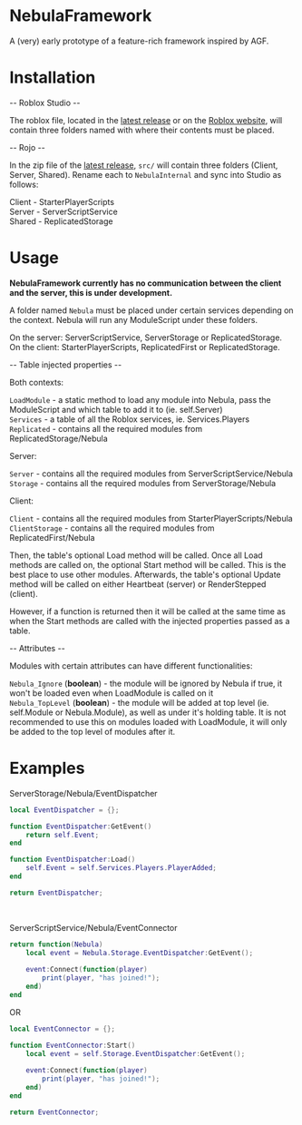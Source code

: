 # NebulaFramework
A (very) early prototype of a feature-rich framework inspired by AGF.

# Installation
-- Roblox Studio --

The roblox file, located in the [latest release](https://github.com/ReturnedTrue/NebulaFramework/releases/latest) or on the [Roblox website](https://www.roblox.com/library/6654523308/NebulaFramework), will contain three folders named with where their contents must be placed.

-- Rojo --

In the zip file of the [latest release](https://github.com/ReturnedTrue/NebulaFramework/releases/latest), `src/` will contain three folders (Client, Server, Shared). Rename each to `NebulaInternal` and sync into Studio as follows:

Client - StarterPlayerScripts <br />
Server - ServerScriptService <br />
Shared - ReplicatedStorage <br />

# Usage
**NebulaFramework currently has no communication between the client and the server, this is under development.**

A folder named `Nebula` must be placed under certain services depending on the context. Nebula will run any ModuleScript under these folders.

On the server: ServerScriptService, ServerStorage or ReplicatedStorage. <br />
On the client: StarterPlayerScripts, ReplicatedFirst or ReplicatedStorage. <br />

-- Table injected properties --

Both contexts:

`LoadModule` - a static method to load any module into Nebula, pass the ModuleScript and which table to add it to (ie. self.Server) <br />
`Services` - a table of all the Roblox services, ie. Services.Players <br />
`Replicated` - contains all the required modules from ReplicatedStorage/Nebula <br />

Server:

`Server` - contains all the required modules from ServerScriptService/Nebula <br />
`Storage` - contains all the required modules from ServerStorage/Nebula <br />

Client:

`Client` - contains all the required modules from StarterPlayerScripts/Nebula <br />
`ClientStorage` - contains all the required modules from ReplicatedFirst/Nebula <br />

Then, the table's optional Load method will be called. Once all Load methods are called on, the optional Start method will be called. This is the best place to use other modules. Afterwards, the table's optional Update method will be called on either Heartbeat (server) or RenderStepped (client).

However, if a function is returned then it will be called at the same time as when the Start methods are called with the injected properties passed as a table.

-- Attributes --

Modules with certain attributes can have different functionalities:

`Nebula_Ignore` (**boolean**) - the module will be ignored by Nebula if true, it won't be loaded even when LoadModule is called on it <br />
`Nebula_TopLevel` (**boolean**) - the module will be added at top level (ie. self.Module or Nebula.Module), as well as under it's holding table. It is not recommended to use this on modules loaded with LoadModule, it will only be added to the top level of modules after it.

# Examples
ServerStorage/Nebula/EventDispatcher
```lua
local EventDispatcher = {};

function EventDispatcher:GetEvent()
	return self.Event;
end

function EventDispatcher:Load()
	self.Event = self.Services.Players.PlayerAdded;
end

return EventDispatcher;
```
<br />

ServerScriptService/Nebula/EventConnector
```lua
return function(Nebula)
	local event = Nebula.Storage.EventDispatcher:GetEvent();
	
	event:Connect(function(player)
		print(player, "has joined!");
	end)
end
```

OR

```lua
local EventConnector = {};

function EventConnector:Start()
	local event = self.Storage.EventDispatcher:GetEvent();
	
	event:Connect(function(player)
		print(player, "has joined!");
	end)
end

return EventConnector;
```